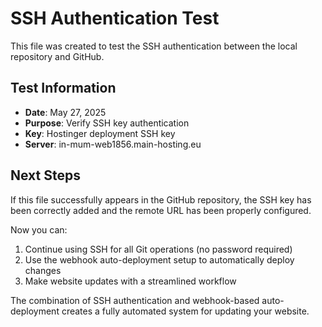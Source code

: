 # SSH Authentication Test

This file was created to test the SSH authentication between the local repository and GitHub.

## Test Information

- **Date**: May 27, 2025
- **Purpose**: Verify SSH key authentication
- **Key**: Hostinger deployment SSH key
- **Server**: in-mum-web1856.main-hosting.eu

## Next Steps

If this file successfully appears in the GitHub repository, the SSH key has been correctly added and the remote URL has been properly configured.

Now you can:

1. Continue using SSH for all Git operations (no password required)
2. Use the webhook auto-deployment setup to automatically deploy changes
3. Make website updates with a streamlined workflow

The combination of SSH authentication and webhook-based auto-deployment creates a fully automated system for updating your website.
